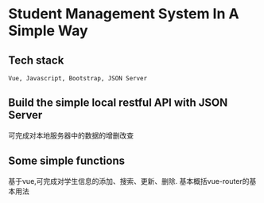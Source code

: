 # Student Management System In A Simple Way

## Tech stack
```
Vue, Javascript, Bootstrap, JSON Server
```

## Build the simple local restful API with JSON Server
可完成对本地服务器中的数据的增删改查

## Some simple functions
基于vue,可完成对学生信息的添加、搜索、更新、删除. 基本概括vue-router的基本用法



